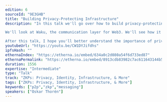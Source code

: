 ```yaml
---
edition: 6
sourceId: "9E3GHB"
title: "Building Privacy-Protecting Infrastructure"
description: "In this talk we'll go over how to build privacy-protecting infrastructure. What is it, why do we need it and how can we build it?

We'll look at Waku, the communication layer for Web3. We'll see how it uses ZKPs to incentivize and protect the Waku network. We'll also look at Zerokit, a library that makes it easier to use ZKPs in different environments.

After this talk, I hope you'll better understand the importance of privacy-protecting infrastructure and how we can build it."
youtubeUrl: "https://youtu.be/CW1DYJifdhs"
ipfsHash: ""
ethernaIndex: "https://etherna.io/embed/634a0c2d080a54f6d733ed87"
ethernaPermalink: "https://etherna.io/embed/8913cdb83982c7ac611643144b50e9121c2a89aef11b85de3c2b08c610b9090c"
duration: 1556
expertise: "Intermediate"
type: "Talk"
track: "ZKPs: Privacy, Identity, Infrastructure, & More"
tags: ["ZKPs: Privacy, Identity, Infrastructure, & More"]
keywords: ["p2p","zkp","messaging"]
speakers: ["Oskar Thorén"]
---
```

